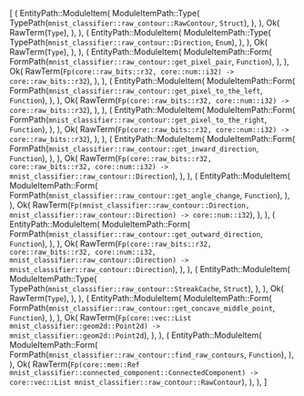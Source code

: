[
    (
        EntityPath::ModuleItem(
            ModuleItemPath::Type(
                TypePath(`mnist_classifier::raw_contour::RawContour`, `Struct`),
            ),
        ),
        Ok(
            RawTerm(`Type`),
        ),
    ),
    (
        EntityPath::ModuleItem(
            ModuleItemPath::Type(
                TypePath(`mnist_classifier::raw_contour::Direction`, `Enum`),
            ),
        ),
        Ok(
            RawTerm(`Type`),
        ),
    ),
    (
        EntityPath::ModuleItem(
            ModuleItemPath::Form(
                FormPath(`mnist_classifier::raw_contour::get_pixel_pair`, `Function`),
            ),
        ),
        Ok(
            RawTerm(`Fp(core::raw_bits::r32, core::num::i32) -> core::raw_bits::r32`),
        ),
    ),
    (
        EntityPath::ModuleItem(
            ModuleItemPath::Form(
                FormPath(`mnist_classifier::raw_contour::get_pixel_to_the_left`, `Function`),
            ),
        ),
        Ok(
            RawTerm(`Fp(core::raw_bits::r32, core::num::i32) -> core::raw_bits::r32`),
        ),
    ),
    (
        EntityPath::ModuleItem(
            ModuleItemPath::Form(
                FormPath(`mnist_classifier::raw_contour::get_pixel_to_the_right`, `Function`),
            ),
        ),
        Ok(
            RawTerm(`Fp(core::raw_bits::r32, core::num::i32) -> core::raw_bits::r32`),
        ),
    ),
    (
        EntityPath::ModuleItem(
            ModuleItemPath::Form(
                FormPath(`mnist_classifier::raw_contour::get_inward_direction`, `Function`),
            ),
        ),
        Ok(
            RawTerm(`Fp(core::raw_bits::r32, core::raw_bits::r32, core::num::i32) -> mnist_classifier::raw_contour::Direction`),
        ),
    ),
    (
        EntityPath::ModuleItem(
            ModuleItemPath::Form(
                FormPath(`mnist_classifier::raw_contour::get_angle_change`, `Function`),
            ),
        ),
        Ok(
            RawTerm(`Fp(mnist_classifier::raw_contour::Direction, mnist_classifier::raw_contour::Direction) -> core::num::i32`),
        ),
    ),
    (
        EntityPath::ModuleItem(
            ModuleItemPath::Form(
                FormPath(`mnist_classifier::raw_contour::get_outward_direction`, `Function`),
            ),
        ),
        Ok(
            RawTerm(`Fp(core::raw_bits::r32, core::raw_bits::r32, core::num::i32, mnist_classifier::raw_contour::Direction) -> mnist_classifier::raw_contour::Direction`),
        ),
    ),
    (
        EntityPath::ModuleItem(
            ModuleItemPath::Type(
                TypePath(`mnist_classifier::raw_contour::StreakCache`, `Struct`),
            ),
        ),
        Ok(
            RawTerm(`Type`),
        ),
    ),
    (
        EntityPath::ModuleItem(
            ModuleItemPath::Form(
                FormPath(`mnist_classifier::raw_contour::get_concave_middle_point`, `Function`),
            ),
        ),
        Ok(
            RawTerm(`Fp(core::vec::List mnist_classifier::geom2d::Point2d) -> mnist_classifier::geom2d::Point2d`),
        ),
    ),
    (
        EntityPath::ModuleItem(
            ModuleItemPath::Form(
                FormPath(`mnist_classifier::raw_contour::find_raw_contours`, `Function`),
            ),
        ),
        Ok(
            RawTerm(`Fp(core::mem::Ref mnist_classifier::connected_component::ConnectedComponent) -> core::vec::List mnist_classifier::raw_contour::RawContour`),
        ),
    ),
]